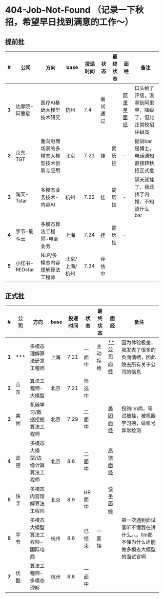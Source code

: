 # 404-Job-Not-Found （记录一下秋招，希望早日找到满意的工作～）
## 提前批
 **#**  | **公司**      | **方向**               | **base** | **投递时间** | **状态** | **最终状态** | **面经** | **备注**                
--------|-------------|----------------------|----------|----------|--------|----------|--------|-----------------------
 **1**  | 达摩院-阿里星     | 医疗AI基础大模型技术研究        | 杭州       | 7.4      | 面试通过    |         | [阿里星面经](doc/ali-star.md)        | 口头给了评级，没拿到阿里星，降级了，但比正常校招评级高                      
 **2**  | 京东-TGT      | 面向电商场景的多模态大模型技术创新与应用 | 北京       | 7.21     | 挂      | 简历挂      | -      | 据说bar是博士，电话通知直接转秋招正式批 
 **3**  | 淘天-Tstar    | 多模态业务技术-内容AI         | 杭州       | 7.22     | 挂      | 简历挂      | -      | 隔天就挂了，我还找了内推，不知道什么bar 
 **4**  | 字节-筋斗云      | 多模态算法工程师-电商业务        | 上海       | 7.24     | 挂      | 简历挂      |    -      |        |                       
 **5**  | 小红书-REDstar | NLP/多模态内容理解算法工程师     | 北京/上海/杭州 | 7.24     | 评估中    |          |        |                       
## 正式批                  
 **#**  | **公司**      | **方向**               | **base** | **投递时间** | **状态** | **最终状态** | **面经** | **备注**                
--------|-------------|----------------------|----------|----------|--------|----------|--------|-----------------------
 **1**  | ***     | 多模态理解算法研发工程师        | 上海       | 7.21      | 一面中    | 主动拒绝      | [**公司面经](doc/rubbish.md)        | 因为体验极差，我发表了很多的负面情绪，因此隐去所有关于公司的信息
 **2**  | 京东     | 算法工程师-大模型        | 北京       | 7.21      | 筛选中    |         |         |               
 **3**  | 美团     | 机器学习/数据挖掘算法工程师        | 北京       | 7.29      | 二面中    |         |[美团面经](doc/mt.md)         | 投的llm岗，笔试被挂，被机器学习捞，做账号异常检测    
 **4**  | 高德     | 多模态大模型/边缘计算算法工程师        | 北京       | 8.6      | 二面中    |         | [高德面经](doc/gd.md)        |   
 **5**  | 快手     | 多模态内容理解算法工程师        | 北京       | 8.9      | HR面中    |         |[快手面经](doc/ks.md)         |  
 **6**  | 字节     | 多模态大模型算法工程师-国际电商        | 杭州       | 8.6      | 已结束    | 一面挂        |         | 第一次遇到面试官听不懂我在讲什么。。。llm都不懂为什么还能做多模态大模型的面试官啊 
 **7**  | 优酷     | 算法工程师-多模态理解        | 杭州        | 8.6      | 一面中    |         |         |  
